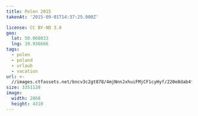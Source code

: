 ```yaml
---
title: Polen 2015
takenAt: '2015-09-01T14:37:25.000Z'

license: CC BY-ND 3.0
geo:
  lat: 50.060833
  lng: 19.936666
tags:
  - polen
  - poland
  - urlaub
  - vacation
url: >-
  //images.ctfassets.net/bncv3c2gt878/4mjNnnJxhuiFMjCF1cyHyf/220e8dab4f560b568fff434f55b8da11/polen-2015_25328730233_o
size: 3351128
image:
  width: 2868
  height: 4310
---
```

